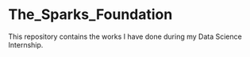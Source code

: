 # The_Sparks_Foundation

This repository contains the works I have done during my Data Science Internship.
